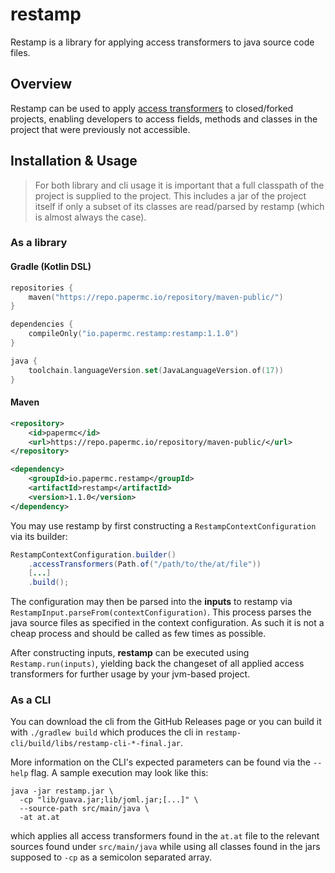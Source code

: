 # restamp

Restamp is a library for applying access transformers to java source code files.

## Overview

Restamp can be used to apply [access transformers](https://github.com/MinecraftForge/AccessTransformers) to closed/forked projects, enabling
developers to access fields, methods and classes in the project that were previously not accessible.

## Installation & Usage

> For both library and cli usage it is important that a full classpath of the project is supplied to the project.
> This includes a jar of the project itself if only a subset of its classes are read/parsed by restamp (which is almost always the case).

### As a library
#### Gradle (Kotlin DSL)
```kotlin
repositories {
    maven("https://repo.papermc.io/repository/maven-public/")
}

dependencies {
    compileOnly("io.papermc.restamp:restamp:1.1.0")
}

java {
    toolchain.languageVersion.set(JavaLanguageVersion.of(17))
}
```
#### Maven
```xml
<repository>
    <id>papermc</id>
    <url>https://repo.papermc.io/repository/maven-public/</url>
</repository>
```
```xml
<dependency>
    <groupId>io.papermc.restamp</groupId>
    <artifactId>restamp</artifactId>
    <version>1.1.0</version>
</dependency>
```

You may use restamp by first constructing a `RestampContextConfiguration` via its builder:

```java
RestampContextConfiguration.builder()
    .accessTransformers(Path.of("/path/to/the/at/file"))
    [...]
    .build();
```

The configuration may then be parsed into the **inputs** to restamp via `RestampInput.parseFrom(contextConfiguration)`.
This process parses the java source files as specified in the context configuration. As such it is not a cheap process and
should be called as few times as possible.

After constructing inputs, **restamp** can be executed using `Restamp.run(inputs)`, yielding back the changeset of all applied access transformers
for further usage by your jvm-based project.

### As a CLI

You can download the cli from the GitHub Releases page or you can build it with `./gradlew build` which produces the cli in
`restamp-cli/build/libs/restamp-cli-*-final.jar`.

More information on the CLI's expected parameters can be found via the `--help` flag.
A sample execution may look like this:

```shell
java -jar restamp.jar \
  -cp "lib/guava.jar;lib/joml.jar;[...]" \
  --source-path src/main/java \
  -at at.at
```

which applies all access transformers found in the `at.at` file to the relevant sources found under `src/main/java` while using
all classes found in the jars supposed to `-cp` as a semicolon separated array.
